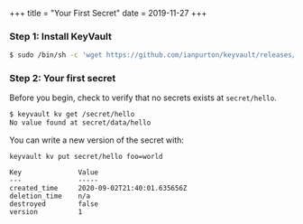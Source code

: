 +++
title = "Your First Secret"
date = 2019-11-27
+++

### Step 1: Install KeyVault

```bash
$ sudo /bin/sh -c 'wget https://github.com/ianpurton/keyvault/releases/latest/download/cli -O /usr/local/bin/keyvault && chmod +x /usr/local/bin/keyvault'
```

### Step 2: Your first secret

Before you begin, check to verify that no secrets exists at `secret/hello`.

```bash
$ keyvault kv get /secret/hello
No value found at secret/data/hello
```

You can write a new version of the secret with:

```bash$ 
keyvault kv put secret/hello foo=world

Key              Value
---              -----
created_time     2020-09-02T21:40:01.635656Z
deletion_time    n/a
destroyed        false
version          1
```



